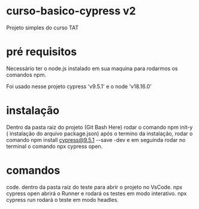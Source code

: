 # curso-basico-cypress v2

Projeto simples do curso TAT 

# pré requisitos

Necessário ter o node.js instalado em sua maquina para rodarmos os comandos npm.

Foi usado nesse projeto cypress 'v9.5.1' e o node 'v18.16.0' 

# instalação
Dentro da pasta raiz do projeto (Git Bash Here) rodar o comando npm init-y ( instalação do arquivo package.json)
após o termino da instalação, rodar o comando npm install cypress@9.5.1 --save -dev e em seguinda rodar no terminal o comando npx cypress open.

# comandos
code. dentro da pasta raiz do teste para abrir o projeto no VsCode.
npx cypress open abrirá o Runner e rodará os testes em modo interativo.
npx cypress run rodará o teste em modo headles.